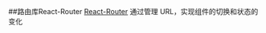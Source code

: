 ##路由库React-Router
[React-Router](https://github.com/ReactTraining/react-router)
通过管理 URL，实现组件的切换和状态的变化